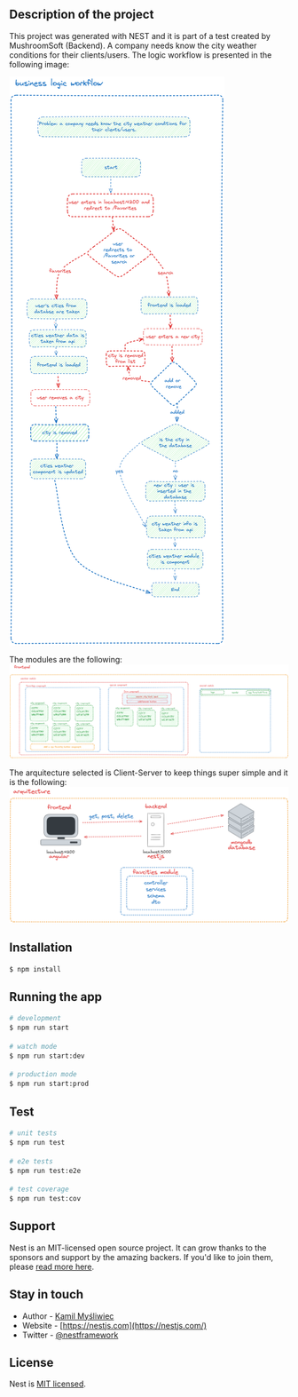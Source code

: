 ## Description of the project
This project was generated with NEST and it is part of a test created by MushroomSoft (Backend).
A company needs know the city weather conditions for their clients/users. The logic workflow is presented in the following image:

<img src="foto3.png" alt="workflow" />

The modules are the following:
<img src="foto2.png" alt="modules" />

The arquitecture selected is Client-Server to keep things super simple and it is the following:
<img src="foto1.png" alt="arquitecture" />


## Installation

```bash
$ npm install
```

## Running the app

```bash
# development
$ npm run start

# watch mode
$ npm run start:dev

# production mode
$ npm run start:prod
```

## Test

```bash
# unit tests
$ npm run test

# e2e tests
$ npm run test:e2e

# test coverage
$ npm run test:cov
```

## Support

Nest is an MIT-licensed open source project. It can grow thanks to the sponsors and support by the amazing backers. If you'd like to join them, please [read more here](https://docs.nestjs.com/support).

## Stay in touch

- Author - [Kamil Myśliwiec](https://kamilmysliwiec.com)
- Website - [https://nestjs.com](https://nestjs.com/)
- Twitter - [@nestframework](https://twitter.com/nestframework)

## License

Nest is [MIT licensed](LICENSE).
